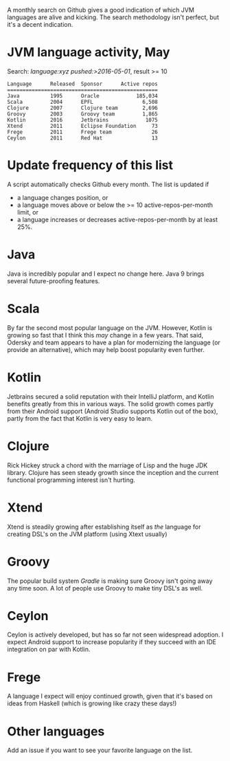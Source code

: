 A monthly search on Github gives a good indication of which JVM languages are alive and kicking. The search methodology isn't perfect, but it's a decent indication.

# JVM language activity, May

Search: *language:xyz pushed:>2016-05-01*, result >= 10

    Language      Released  Sponsor      Active repos
    =================================================
    Java          1995      Oracle            185,034
    Scala         2004      EPFL                6,508
    Clojure       2007      Clojure team        2,696
    Groovy        2003      Groovy team         1,865
    Kotlin        2016      Jetbrains            1075
    Xtend         2011      Eclipse Foundation     73
    Frege         2011      Frege team             26
    Ceylon        2011      Red Hat                13

# Update frequency of this list

A script automatically checks Github every month. The list is updated if

* a language changes position, or
* a language moves above or below the >= 10 active-repos-per-month limit, or
* a language increases or decreases active-repos-per-month by at least 25%.

# Java

Java is incredibly popular and I expect no change here. Java 9 brings several future-proofing features.

# Scala

By far the second most popular language on the JVM. However, Kotlin is growing so fast that I think this _may_ change in a few years. That said, Odersky and team appears to have a plan for modernizing the language (or provide an alternative), which may help boost popularity even further.

# Kotlin

Jetbrains secured a solid reputation with their IntelliJ platform, and Kotlin benefits greatly from this in various ways. The solid growth comes partly from their Android support (Android Studio supports Kotlin out of the box), partly from the fact that Kotlin is very easy to learn.

# Clojure

Rick Hickey struck a chord with the marriage of Lisp and the huge JDK library. Clojure has seen steady growth since the inception and the current functional programming interest isn't hurting.

# Xtend

Xtend is steadily growing after establishing itself as _the_ language for creating DSL's on the JVM platform (using Xtext usually)

# Groovy

The popular build system *Gradle* is making sure Groovy isn't going away any time soon. A lot of people use Groovy to make tiny DSL's as well.

# Ceylon

Ceylon is actively developed, but has so far not seen widespread adoption. I expect Android support to increase popularity if they succeed with an IDE integration on par with Kotlin.

# Frege

A language I expect will enjoy continued growth, given that it's based on ideas from Haskell (which is growing like crazy these days!)

# Other languages

Add an issue if you want to see your favorite language on the list.